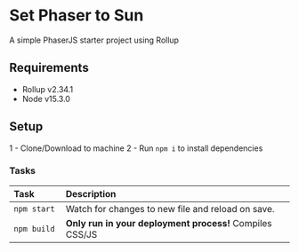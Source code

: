 # Set Phaser to Sun
A simple PhaserJS starter project using Rollup

## Requirements
- Rollup v2.34.1
- Node v15.3.0

## Setup
1 - Clone/Download to machine
2 - Run `npm i` to install dependencies

### Tasks
| Task                              | Description                                                                              |
|:----------------------------------|:-----------------------------------------------------------------------------------------|
| `npm start`                       | Watch for changes to new file and reload on save.                                        |
| `npm build `                      | **Only run in your deployment process!** Compiles CSS/JS                                 |
